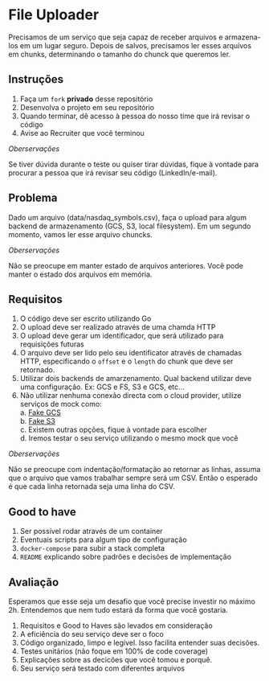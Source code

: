 # File Uploader

Precisamos de um serviço que seja capaz de receber arquivos e armazena-los em um lugar seguro. Depois de salvos, precisamos ler esses arquivos em chunks, determinando o tamanho do chunck que queremos ler.

## Instruções

1. Faça um `fork` __privado__ desse repositório
2. Desenvolva o projeto em seu repositório
3. Quando terminar, dê acesso à pessoa do nosso time que irá revisar o código
4. Avise ao Recruiter que você terminou

_Oberservações_

Se tiver dúvida durante o teste ou quiser tirar dúvidas, fique à vontade para procurar a pessoa que irá revisar seu código (LinkedIn/e-mail).

## Problema

Dado um arquivo (data/nasdaq_symbols.csv), faça o upload para algum backend de armazenamento (GCS, S3, local filesystem). Em um segundo momento, vamos ler esse arquivo chuncks.

_Oberservações_

Não se preocupe em manter estado de arquivos anteriores. Você pode manter o estado dos arquivos em memória.

## Requisitos

1. O código deve ser escrito utilizando Go
2. O upload deve ser realizado através de uma chamda HTTP
3. O upload deve gerar um identificador, que será utilizado para requisições futuras
4. O arquivo deve ser lido pelo seu identificator através de chamadas HTTP, especificando o `offset` e o `length` do chunk que deve ser retornado.
6. Utilizar dois backends de amarzenamento. Qual backend utilizar deve uma configuração. Ex: GCS e FS, S3 e GCS, etc... 
7. Não utilizar nenhuma conexão directa com o cloud provider, utilize serviços de mock como:  
  a. [Fake GCS](https://github.com/fsouza/fake-gcs-server)  
  b. [Fake S3](https://github.com/jubos/fake-s3)  
  c. Existem outras opções, fique à vontade para escolher  
  d. Iremos testar o seu serviço utilizando o mesmo mock que você

_Oberservações_

Não se preocupe com indentação/formatação ao retornar as linhas, assuma que o arquivo que vamos trabalhar sempre será um CSV. Então o esperado é que cada linha retornada seja uma linha do CSV.

## Good to have

1. Ser possível rodar através de um container
2. Eventuais scripts para algum tipo de configuração
3. `docker-compose` para subir a stack completa
4. `README` explicando sobre padrões e decisões de implementação 

## Avaliação

Esperamos que esse seja um desafio que você precise investir no máximo 2h. Entendemos que nem tudo estará da forma que você gostaria.

1. Requisitos e Good to Haves são levados em consideração
2. A eficiência do seu serviço deve ser o foco
3. Código organizado, limpo e legível. Isso facilita entender suas decisões.
4. Testes unitários (não foque em 100% de code coverage)
5. Explicações sobre as decicões que você tomou e porquê.
6. Seu serviço será testado com diferentes arquivos
